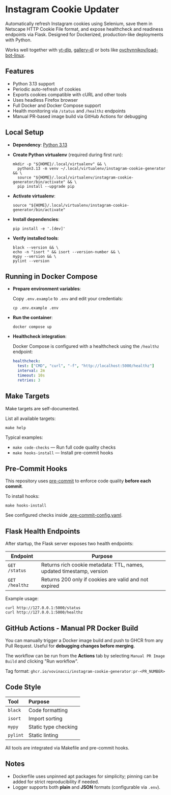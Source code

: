 # Instagram Cookie Updater

Automatically refresh Instagram cookies using Selenium, save them in Netscape HTTP Cookie File format, and expose
healthcheck and readiness endpoints via Flask.
Designed for Dockerized, production-like deployments with Python.

Works well together
with [yt-dlp](https://github.com/yt-dlp/yt-dlp), [gallery-dl](https://github.com/mikf/gallery-dl/tree/master) or bots
like [ovchynnikov/load-bot-linux](https://github.com/ovchynnikov/load-bot-linux).

## Features

- Python 3.13 support
- Periodic auto-refresh of cookies
- Exports cookies compatible with cURL and other tools
- Uses headless Firefox browser
- Full Docker and Docker Compose support
- Health monitoring via `/status` and `/healthz` endpoints
- Manual PR-based image build via GitHub Actions for debugging

## Local Setup

- **Dependency**:
  [Python 3.13](https://www.python.org/)

- **Create Python virtualenv** (required during first run):

  ```shell
  mkdir -p "${HOME}/.local/virtualenv" && \
    python3.13 -m venv ~/.local/virtualenv/instagram-cookie-generator && \
    source "${HOME}/.local/virtualenv/instagram-cookie-generator/bin/activate" && \
    pip install --upgrade pip
  ```

- **Activate virtualenv**:

  ```shell
  source "${HOME}/.local/virtualenv/instagram-cookie-generator/bin/activate"
  ```

- **Install dependencies**:

  ```shell
  pip install -e '.[dev]'
  ```

- **Verify installed tools**:

  ```shell
  black --version && \
  echo -n "isort " && isort --version-number && \
  mypy --version && \
  pylint --version
  ```

## Running in Docker Compose

- **Prepare environment variables**:

  Copy `.env.example` to `.env` and edit your credentials:

  ```shell
  cp .env.example .env
  ```

- **Run the container**:

  ```shell
  docker compose up
  ```

- **Healthcheck integration**:

  Docker Compose is configured with a healthcheck using the `/healthz` endpoint:

  ```yaml
  healthcheck:
    test: ["CMD", "curl", "-f", "http://localhost:5000/healthz"]
    interval: 2m
    timeout: 10s
    retries: 3
  ```

## Make Targets

Make targets are self-documented.

List all available targets:

```shell
make help
```

Typical examples:

- `make code-checks` — Run full code quality checks
- `make hooks-install` — Install pre-commit hooks

## Pre-Commit Hooks

This repository uses [pre-commit](https://pre-commit.com/) to enforce code quality **before each commit**.

To install hooks:

```shell
make hooks-install
```

See configured checks inside [.pre-commit-config.yaml](./.pre-commit-config.yaml).

## Flask Health Endpoints

After startup, the Flask server exposes two health endpoints:

| Endpoint       | Purpose                                                              |
|----------------|----------------------------------------------------------------------|
| `GET /status`  | Returns rich cookie metadata: TTL, names, updated timestamp, version |
| `GET /healthz` | Returns 200 only if cookies are valid and not expired                |

Example usage:

```shell
curl http://127.0.0.1:5000/status
curl http://127.0.0.1:5000/healthz
```

## GitHub Actions - Manual PR Docker Build

You can manually trigger a Docker image build and push to GHCR from any Pull Request.
Useful for **debugging changes before merging**.

The workflow can be run from the **Actions** tab by selecting `Manual PR Image Build` and clicking "Run workflow".

Tag format: `ghcr.io/vovinacci/instagram-cookie-generator:pr-<PR_NUMBER>`

## Code Style

| Tool     | Purpose              |
|:---------|:---------------------|
| `black`  | Code formatting      |
| `isort`  | Import sorting       |
| `mypy`   | Static type checking |
| `pylint` | Static linting       |

All tools are integrated via Makefile and pre-commit hooks.

## Notes

- Dockerfile uses unpinned apt packages for simplicity; pinning can be added for strict reproducibility if needed.
- Logger supports both **plain** and **JSON** formats (configurable via `.env`).
